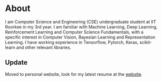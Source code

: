 # About
I am Computer Science and Engineering (CSE) undergraduate student at IIT Roorkee in my 3rd year.
I am familiar with Machine Learning, Deep Learning, Reinforcement Learning and Computer Science Fundamentals, with a specific interest in Computer Vision, Bayesian Learning and Representation Learning. I have working experience in Tensorflow, Pytorch, Keras, scikit-learn and other relevant libraries. 

## Update

Moved to personal website, look for my latest resume at the [website](https://gopikishan14.github.io).
